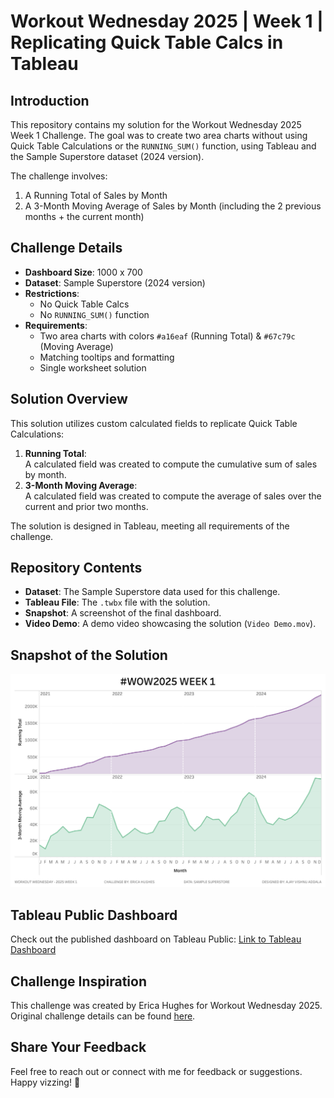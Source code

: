 # Workout Wednesday 2025 | Week 1 | Replicating Quick Table Calcs in Tableau  

## Introduction  
This repository contains my solution for the Workout Wednesday 2025 Week 1 Challenge. The goal was to create two area charts without using Quick Table Calculations or the `RUNNING_SUM()` function, using Tableau and the Sample Superstore dataset (2024 version).  

The challenge involves:  
1. A Running Total of Sales by Month  
2. A 3-Month Moving Average of Sales by Month (including the 2 previous months + the current month)  

## Challenge Details  
- **Dashboard Size**: 1000 x 700  
- **Dataset**: Sample Superstore (2024 version)  
- **Restrictions**:  
  - No Quick Table Calcs  
  - No `RUNNING_SUM()` function  
- **Requirements**:  
  - Two area charts with colors `#a16eaf` (Running Total) & `#67c79c` (Moving Average)  
  - Matching tooltips and formatting  
  - Single worksheet solution  

## Solution Overview  
This solution utilizes custom calculated fields to replicate Quick Table Calculations:  
1. **Running Total**:  
   A calculated field was created to compute the cumulative sum of sales by month.  
2. **3-Month Moving Average**:  
   A calculated field was created to compute the average of sales over the current and prior two months.  

The solution is designed in Tableau, meeting all requirements of the challenge.  

## Repository Contents  
- **Dataset**: The Sample Superstore data used for this challenge.  
- **Tableau File**: The `.twbx` file with the solution.  
- **Snapshot**: A screenshot of the final dashboard.  
- **Video Demo**: A demo video showcasing the solution (`Video Demo.mov`).  

## Snapshot of the Solution  
![Snapshot of Tableau Dashboard](./Snapshot.png)  

## Tableau Public Dashboard  
Check out the published dashboard on Tableau Public: [Link to Tableau Dashboard](https://public.tableau.com/views/WOW2025W1_17359208017580/WOW2025W1?:language=en-US&:sid=&:redirect=auth&:display_count=n&:origin=viz_share_link)  

## Challenge Inspiration  
This challenge was created by Erica Hughes for Workout Wednesday 2025. Original challenge details can be found [here](https://www.workout-wednesday.com).  

## Share Your Feedback  
Feel free to reach out or connect with me for feedback or suggestions. Happy vizzing! 🎨  
